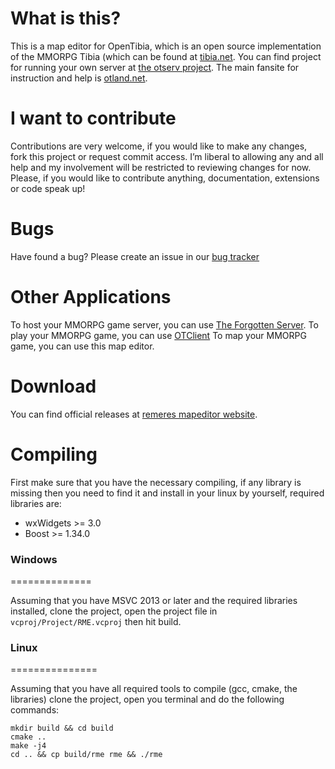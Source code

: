 What is this?
=============

This is a map editor for OpenTibia, which is an open source implementation of the MMORPG Tibia (which can be found at [tibia.net](http://tibia.net).
You can find project for running your own server at [the otserv project](https://github.com/opentibia/server).
The main fansite for instruction and help is [otland.net](http://otland.net).


I want to contribute
====================

Contributions are very welcome, if you would like to make any changes, fork this project or request commit access.
I’m liberal to allowing any and all help and my involvement will be restricted to reviewing changes for now.
Please, if you would like to contribute anything, documentation, extensions or code speak up!

Bugs
======

Have found a bug? Please create an issue in our [bug tracker](https://github.com/hjnilsson/rme/issues)

Other Applications
==========

To host your MMORPG game server, you can use [The Forgotten Server](https://github.com/otland/forgottenserver).
To play your MMORPG game, you can use [OTClient](https://github.com/edubart/otclient)
To map your MMORPG game, you can use this map editor.


Download
========

You can find official releases at [remeres mapeditor website](http://remeresmapeditor.com/marklar.php).

Compiling
==========

First make sure that you have the necessary compiling, if any library is missing then you need to find it and install in your linux by yourself, required libraries are:

* wxWidgets >= 3.0
* Boost >= 1.34.0

### Windows
==============

Assuming that you have MSVC 2013 or later and the required libraries installed, clone the project, open the project file in `vcproj/Project/RME.vcproj` then hit build.

### Linux
===============

Assuming that you have all required tools to compile (gcc, cmake, the libraries) clone the project, open you terminal and do the following commands:

```
mkdir build && cd build
cmake ..
make -j4
cd .. && cp build/rme rme && ./rme
```
